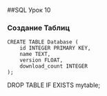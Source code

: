 ##SQL Урок 10

### Создание Таблиц


    CREATE TABLE Database (
        id INTEGER PRIMARY KEY,
        name TEXT,
        version FLOAT,
        download_count INTEGER
    );

DROP TABLE IF EXISTS mytable;